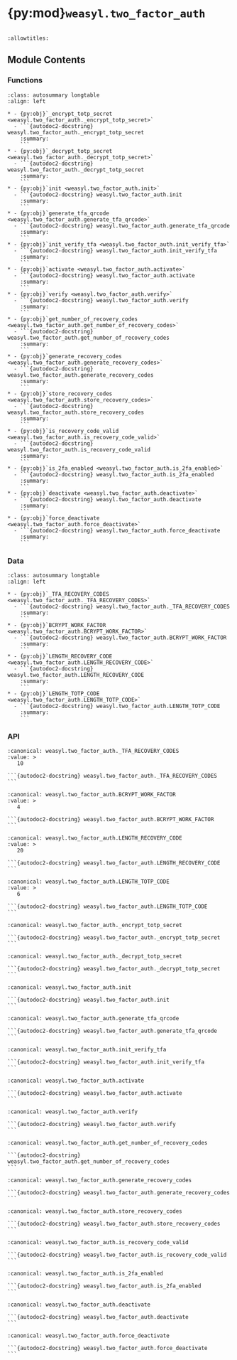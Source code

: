 # {py:mod}`weasyl.two_factor_auth`

```{py:module} weasyl.two_factor_auth
```

```{autodoc2-docstring} weasyl.two_factor_auth
:allowtitles:
```

## Module Contents

### Functions

````{list-table}
:class: autosummary longtable
:align: left

* - {py:obj}`_encrypt_totp_secret <weasyl.two_factor_auth._encrypt_totp_secret>`
  - ```{autodoc2-docstring} weasyl.two_factor_auth._encrypt_totp_secret
    :summary:
    ```
* - {py:obj}`_decrypt_totp_secret <weasyl.two_factor_auth._decrypt_totp_secret>`
  - ```{autodoc2-docstring} weasyl.two_factor_auth._decrypt_totp_secret
    :summary:
    ```
* - {py:obj}`init <weasyl.two_factor_auth.init>`
  - ```{autodoc2-docstring} weasyl.two_factor_auth.init
    :summary:
    ```
* - {py:obj}`generate_tfa_qrcode <weasyl.two_factor_auth.generate_tfa_qrcode>`
  - ```{autodoc2-docstring} weasyl.two_factor_auth.generate_tfa_qrcode
    :summary:
    ```
* - {py:obj}`init_verify_tfa <weasyl.two_factor_auth.init_verify_tfa>`
  - ```{autodoc2-docstring} weasyl.two_factor_auth.init_verify_tfa
    :summary:
    ```
* - {py:obj}`activate <weasyl.two_factor_auth.activate>`
  - ```{autodoc2-docstring} weasyl.two_factor_auth.activate
    :summary:
    ```
* - {py:obj}`verify <weasyl.two_factor_auth.verify>`
  - ```{autodoc2-docstring} weasyl.two_factor_auth.verify
    :summary:
    ```
* - {py:obj}`get_number_of_recovery_codes <weasyl.two_factor_auth.get_number_of_recovery_codes>`
  - ```{autodoc2-docstring} weasyl.two_factor_auth.get_number_of_recovery_codes
    :summary:
    ```
* - {py:obj}`generate_recovery_codes <weasyl.two_factor_auth.generate_recovery_codes>`
  - ```{autodoc2-docstring} weasyl.two_factor_auth.generate_recovery_codes
    :summary:
    ```
* - {py:obj}`store_recovery_codes <weasyl.two_factor_auth.store_recovery_codes>`
  - ```{autodoc2-docstring} weasyl.two_factor_auth.store_recovery_codes
    :summary:
    ```
* - {py:obj}`is_recovery_code_valid <weasyl.two_factor_auth.is_recovery_code_valid>`
  - ```{autodoc2-docstring} weasyl.two_factor_auth.is_recovery_code_valid
    :summary:
    ```
* - {py:obj}`is_2fa_enabled <weasyl.two_factor_auth.is_2fa_enabled>`
  - ```{autodoc2-docstring} weasyl.two_factor_auth.is_2fa_enabled
    :summary:
    ```
* - {py:obj}`deactivate <weasyl.two_factor_auth.deactivate>`
  - ```{autodoc2-docstring} weasyl.two_factor_auth.deactivate
    :summary:
    ```
* - {py:obj}`force_deactivate <weasyl.two_factor_auth.force_deactivate>`
  - ```{autodoc2-docstring} weasyl.two_factor_auth.force_deactivate
    :summary:
    ```
````

### Data

````{list-table}
:class: autosummary longtable
:align: left

* - {py:obj}`_TFA_RECOVERY_CODES <weasyl.two_factor_auth._TFA_RECOVERY_CODES>`
  - ```{autodoc2-docstring} weasyl.two_factor_auth._TFA_RECOVERY_CODES
    :summary:
    ```
* - {py:obj}`BCRYPT_WORK_FACTOR <weasyl.two_factor_auth.BCRYPT_WORK_FACTOR>`
  - ```{autodoc2-docstring} weasyl.two_factor_auth.BCRYPT_WORK_FACTOR
    :summary:
    ```
* - {py:obj}`LENGTH_RECOVERY_CODE <weasyl.two_factor_auth.LENGTH_RECOVERY_CODE>`
  - ```{autodoc2-docstring} weasyl.two_factor_auth.LENGTH_RECOVERY_CODE
    :summary:
    ```
* - {py:obj}`LENGTH_TOTP_CODE <weasyl.two_factor_auth.LENGTH_TOTP_CODE>`
  - ```{autodoc2-docstring} weasyl.two_factor_auth.LENGTH_TOTP_CODE
    :summary:
    ```
````

### API

````{py:data} _TFA_RECOVERY_CODES
:canonical: weasyl.two_factor_auth._TFA_RECOVERY_CODES
:value: >
   10

```{autodoc2-docstring} weasyl.two_factor_auth._TFA_RECOVERY_CODES
```

````

````{py:data} BCRYPT_WORK_FACTOR
:canonical: weasyl.two_factor_auth.BCRYPT_WORK_FACTOR
:value: >
   4

```{autodoc2-docstring} weasyl.two_factor_auth.BCRYPT_WORK_FACTOR
```

````

````{py:data} LENGTH_RECOVERY_CODE
:canonical: weasyl.two_factor_auth.LENGTH_RECOVERY_CODE
:value: >
   20

```{autodoc2-docstring} weasyl.two_factor_auth.LENGTH_RECOVERY_CODE
```

````

````{py:data} LENGTH_TOTP_CODE
:canonical: weasyl.two_factor_auth.LENGTH_TOTP_CODE
:value: >
   6

```{autodoc2-docstring} weasyl.two_factor_auth.LENGTH_TOTP_CODE
```

````

````{py:function} _encrypt_totp_secret(totp_secret)
:canonical: weasyl.two_factor_auth._encrypt_totp_secret

```{autodoc2-docstring} weasyl.two_factor_auth._encrypt_totp_secret
```
````

````{py:function} _decrypt_totp_secret(totp_secret)
:canonical: weasyl.two_factor_auth._decrypt_totp_secret

```{autodoc2-docstring} weasyl.two_factor_auth._decrypt_totp_secret
```
````

````{py:function} init(userid)
:canonical: weasyl.two_factor_auth.init

```{autodoc2-docstring} weasyl.two_factor_auth.init
```
````

````{py:function} generate_tfa_qrcode(userid, tfa_secret)
:canonical: weasyl.two_factor_auth.generate_tfa_qrcode

```{autodoc2-docstring} weasyl.two_factor_auth.generate_tfa_qrcode
```
````

````{py:function} init_verify_tfa(tfa_secret, tfa_response)
:canonical: weasyl.two_factor_auth.init_verify_tfa

```{autodoc2-docstring} weasyl.two_factor_auth.init_verify_tfa
```
````

````{py:function} activate(userid, tfa_secret, tfa_response)
:canonical: weasyl.two_factor_auth.activate

```{autodoc2-docstring} weasyl.two_factor_auth.activate
```
````

````{py:function} verify(userid, tfa_response, consume_recovery_code=True)
:canonical: weasyl.two_factor_auth.verify

```{autodoc2-docstring} weasyl.two_factor_auth.verify
```
````

````{py:function} get_number_of_recovery_codes(userid)
:canonical: weasyl.two_factor_auth.get_number_of_recovery_codes

```{autodoc2-docstring} weasyl.two_factor_auth.get_number_of_recovery_codes
```
````

````{py:function} generate_recovery_codes()
:canonical: weasyl.two_factor_auth.generate_recovery_codes

```{autodoc2-docstring} weasyl.two_factor_auth.generate_recovery_codes
```
````

````{py:function} store_recovery_codes(userid, recovery_codes)
:canonical: weasyl.two_factor_auth.store_recovery_codes

```{autodoc2-docstring} weasyl.two_factor_auth.store_recovery_codes
```
````

````{py:function} is_recovery_code_valid(userid, tfa_code, consume_recovery_code=True)
:canonical: weasyl.two_factor_auth.is_recovery_code_valid

```{autodoc2-docstring} weasyl.two_factor_auth.is_recovery_code_valid
```
````

````{py:function} is_2fa_enabled(userid)
:canonical: weasyl.two_factor_auth.is_2fa_enabled

```{autodoc2-docstring} weasyl.two_factor_auth.is_2fa_enabled
```
````

````{py:function} deactivate(userid, tfa_response)
:canonical: weasyl.two_factor_auth.deactivate

```{autodoc2-docstring} weasyl.two_factor_auth.deactivate
```
````

````{py:function} force_deactivate(userid)
:canonical: weasyl.two_factor_auth.force_deactivate

```{autodoc2-docstring} weasyl.two_factor_auth.force_deactivate
```
````
